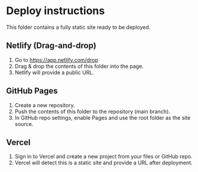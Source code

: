 
# Deploy instructions

This folder contains a fully static site ready to be deployed.

## Netlify (Drag-and-drop)
1. Go to https://app.netlify.com/drop
2. Drag & drop the contents of this folder into the page.
3. Netlify will provide a public URL.

## GitHub Pages
1. Create a new repository.
2. Push the contents of this folder to the repository (main branch).
3. In GitHub repo settings, enable Pages and use the root folder as the site source.

## Vercel
1. Sign in to Vercel and create a new project from your files or GitHub repo.
2. Vercel will detect this is a static site and provide a URL after deployment.
